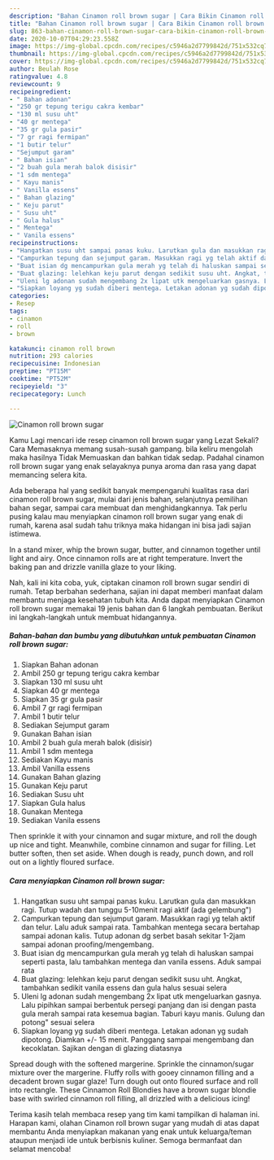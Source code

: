 ```yaml
---
description: "Bahan Cinamon roll brown sugar | Cara Bikin Cinamon roll brown sugar Yang Paling Enak"
title: "Bahan Cinamon roll brown sugar | Cara Bikin Cinamon roll brown sugar Yang Paling Enak"
slug: 863-bahan-cinamon-roll-brown-sugar-cara-bikin-cinamon-roll-brown-sugar-yang-paling-enak
date: 2020-10-07T04:29:23.558Z
image: https://img-global.cpcdn.com/recipes/c5946a2d7799842d/751x532cq70/cinamon-roll-brown-sugar-foto-resep-utama.jpg
thumbnail: https://img-global.cpcdn.com/recipes/c5946a2d7799842d/751x532cq70/cinamon-roll-brown-sugar-foto-resep-utama.jpg
cover: https://img-global.cpcdn.com/recipes/c5946a2d7799842d/751x532cq70/cinamon-roll-brown-sugar-foto-resep-utama.jpg
author: Beulah Rose
ratingvalue: 4.8
reviewcount: 9
recipeingredient:
- " Bahan adonan"
- "250 gr tepung terigu cakra kembar"
- "130 ml susu uht"
- "40 gr mentega"
- "35 gr gula pasir"
- "7 gr ragi fermipan"
- "1 butir telur"
- "Sejumput garam"
- " Bahan isian"
- "2 buah gula merah balok disisir"
- "1 sdm mentega"
- " Kayu manis"
- " Vanilla essens"
- " Bahan glazing"
- " Keju parut"
- " Susu uht"
- " Gula halus"
- " Mentega"
- " Vanila essens"
recipeinstructions:
- "Hangatkan susu uht sampai panas kuku. Larutkan gula dan masukkan ragi. Tutup wadah dan tunggu 5-10menit ragi aktif (ada gelembung&#34;)"
- "Campurkan tepung dan sejumput garam. Masukkan ragi yg telah aktif dan telur. Lalu aduk sampai rata. Tambahkan mentega secara bertahap sampai adonan kalis. Tutup adonan dg serbet basah sekitar 1-2jam sampai adonan proofing/mengembang."
- "Buat isian dg mencampurkan gula merah yg telah di haluskan sampai seperti pasta, lalu tambahkan mentega dan vanila essens. Aduk sampai rata"
- "Buat glazing: lelehkan keju parut dengan sedikit susu uht. Angkat, tambahkan sedikit vanila essens dan gula halus sesuai selera"
- "Uleni lg adonan sudah mengembang 2x lipat utk mengeluarkan gasnya. Lalu pipihkan sampai berbentuk persegi panjang dan isi dengan pasta gula merah sampai rata kesemua bagian. Taburi kayu manis. Gulung dan potong&#34; sesuai selera"
- "Siapkan loyang yg sudah diberi mentega. Letakan adonan yg sudah dipotong. Diamkan +/- 15 menit. Panggang sampai mengembang dan kecoklatan. Sajikan dengan di glazing diatasnya"
categories:
- Resep
tags:
- cinamon
- roll
- brown

katakunci: cinamon roll brown 
nutrition: 293 calories
recipecuisine: Indonesian
preptime: "PT15M"
cooktime: "PT52M"
recipeyield: "3"
recipecategory: Lunch

---
```



![Cinamon roll brown sugar](https://img-global.cpcdn.com/recipes/c5946a2d7799842d/751x532cq70/cinamon-roll-brown-sugar-foto-resep-utama.jpg)

Kamu Lagi mencari ide resep cinamon roll brown sugar yang Lezat Sekali? Cara Memasaknya memang susah-susah gampang. bila keliru mengolah maka hasilnya Tidak Memuaskan dan bahkan tidak sedap. Padahal cinamon roll brown sugar yang enak selayaknya punya aroma dan rasa yang dapat memancing selera kita.

Ada beberapa hal yang sedikit banyak mempengaruhi kualitas rasa dari cinamon roll brown sugar, mulai dari jenis bahan, selanjutnya pemilihan bahan segar, sampai cara membuat dan menghidangkannya. Tak perlu pusing kalau mau menyiapkan cinamon roll brown sugar yang enak di rumah, karena asal sudah tahu triknya maka hidangan ini bisa jadi sajian istimewa.

In a stand mixer, whip the brown sugar, butter, and cinnamon together until light and airy. Once cinnamon rolls are at right temperature. Invert the baking pan and drizzle vanilla glaze to your liking.


Nah, kali ini kita coba, yuk, ciptakan cinamon roll brown sugar sendiri di rumah. Tetap berbahan sederhana, sajian ini dapat memberi manfaat dalam membantu menjaga kesehatan tubuh kita. Anda dapat menyiapkan Cinamon roll brown sugar memakai 19 jenis bahan dan 6 langkah pembuatan. Berikut ini langkah-langkah untuk membuat hidangannya.

<!--inarticleads1-->

##### Bahan-bahan dan bumbu yang dibutuhkan untuk pembuatan Cinamon roll brown sugar:

1. Siapkan  Bahan adonan
1. Ambil 250 gr tepung terigu cakra kembar
1. Siapkan 130 ml susu uht
1. Siapkan 40 gr mentega
1. Siapkan 35 gr gula pasir
1. Ambil 7 gr ragi fermipan
1. Ambil 1 butir telur
1. Sediakan Sejumput garam
1. Gunakan  Bahan isian
1. Ambil 2 buah gula merah balok (disisir)
1. Ambil 1 sdm mentega
1. Sediakan  Kayu manis
1. Ambil  Vanilla essens
1. Gunakan  Bahan glazing
1. Gunakan  Keju parut
1. Sediakan  Susu uht
1. Siapkan  Gula halus
1. Gunakan  Mentega
1. Sediakan  Vanila essens


Then sprinkle it with your cinnamon and sugar mixture, and roll the dough up nice and tight. Meanwhile, combine cinnamon and sugar for filling. Let butter soften, then set aside. When dough is ready, punch down, and roll out on a lightly floured surface. 

<!--inarticleads2-->

##### Cara menyiapkan Cinamon roll brown sugar:

1. Hangatkan susu uht sampai panas kuku. Larutkan gula dan masukkan ragi. Tutup wadah dan tunggu 5-10menit ragi aktif (ada gelembung&#34;)
1. Campurkan tepung dan sejumput garam. Masukkan ragi yg telah aktif dan telur. Lalu aduk sampai rata. Tambahkan mentega secara bertahap sampai adonan kalis. Tutup adonan dg serbet basah sekitar 1-2jam sampai adonan proofing/mengembang.
1. Buat isian dg mencampurkan gula merah yg telah di haluskan sampai seperti pasta, lalu tambahkan mentega dan vanila essens. Aduk sampai rata
1. Buat glazing: lelehkan keju parut dengan sedikit susu uht. Angkat, tambahkan sedikit vanila essens dan gula halus sesuai selera
1. Uleni lg adonan sudah mengembang 2x lipat utk mengeluarkan gasnya. Lalu pipihkan sampai berbentuk persegi panjang dan isi dengan pasta gula merah sampai rata kesemua bagian. Taburi kayu manis. Gulung dan potong&#34; sesuai selera
1. Siapkan loyang yg sudah diberi mentega. Letakan adonan yg sudah dipotong. Diamkan +/- 15 menit. Panggang sampai mengembang dan kecoklatan. Sajikan dengan di glazing diatasnya


Spread dough with the softened margerine. Sprinkle the cinnamon/sugar mixture over the margerine. Fluffy rolls with gooey cinnamon filling and a decadent brown sugar glaze! Turn dough out onto floured surface and roll into rectangle. These Cinnamon Roll Blondies have a brown sugar blondie base with swirled cinnamon roll filling, all drizzled with a delicious icing! 

Terima kasih telah membaca resep yang tim kami tampilkan di halaman ini. Harapan kami, olahan Cinamon roll brown sugar yang mudah di atas dapat membantu Anda menyiapkan makanan yang enak untuk keluarga/teman ataupun menjadi ide untuk berbisnis kuliner. Semoga bermanfaat dan selamat mencoba!
